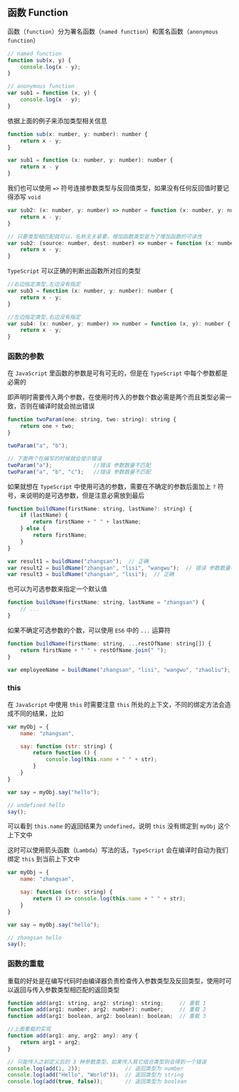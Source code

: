 ## 函数 Function

函数（`function`）分为署名函数（`named function`）和匿名函数（`anonymous function`）

```js
// named function               
function sub(x, y) {
    console.log(x - y);
}

// anonymous function
var sub1 = function (x, y) {
    console.log(x - y);
}
```

依据上面的例子来添加类型相关信息

```js
function sub(x: number, y: number): number {
    return x - y;
}

var sub1 = function (x: number, y: number): number {
    return x - y
}
```

我们也可以使用 `=>` 符号连接参数类型与反回值类型，如果没有任何反回值时要记得添写 `void`

```js
var sub2: (x: number, y: number) => number = function (x: number, y: number): number {
    return x - y;
}

// 只要类型相匹配就可以，名称无关紧要，增加函数类型是为了增加函数的可读性
var sub2: (source: number, dest: number) => number = function (x: number, y: number): number {
    return x - y;
}
```

`TypeScript` 可以正确的判断出函数所对应的类型

```js
//右边指定类型,左边没有指定
var sub3 = function (x: number, y: number): number {
    return x - y;
}

//左边指定类型,右边没有指定
var sub4: (x: number, y: number) => number = function (x, y): number {
    return x - y;
}
```

### 函数的参数

在 `JavaScript` 里函数的参数是可有可无的，但是在 `TypeScript` 中每个参数都是必需的

即声明时需要传入两个参数，在使用时传入的参数个数必需是两个而且类型必需一致，否则在编译时就会抛出错误

```js
function twoParam(one: string, two: string): string {
    return one + two;
}

twoParam("a", "b");

// 下面两个在编写的时候就会提示错误
twoParam("a");             //错误 参数数量不匹配
twoParam("a", "b", "c");   //错误 参数数量不匹配
```

如果就想在 `TypeScript` 中使用可选的参数，需要在不确定的参数后面加上 `?` 符号，来说明的是可选参数，但是注意必需放到最后

```js
function buildName(firstName: string, lastName?: string) {
    if (lastName) {
        return firstName + " " + lastName;
    } else {
        return firstName;
    }
}

var result1 = buildName("zhangsan");  // 正确
var result2 = buildName("zhangsan", "lisi", "wangwu");  // 错误 参数数量不匹配
var result3 = buildName("zhangsan", "lisi");  // 正确
```

也可以为可选参数来指定一个默认值

```js
function buildName(firstName: string, lastName = "zhangsan") {
    // ...
}
```

如果不确定可选参数的个数，可以使用 `ES6` 中的 `...` 运算符

```js
function buildName(firstName: string, ...restOfName: string[]) {
    return firstName + " " + restOfName.join(" ");
}

var employeeName = buildName("zhangsan", "lisi", "wangwu", "zhaoliu");
```


### this

在 `JavaScript` 中使用 `this` 时需要注意 `this` 所处的上下文，不同的绑定方法会造成不同的结果，比如

```js
var myObj = {
    name: "zhangsan",

    say: function (str: string) {
        return function () {
            console.log(this.name + " " + str);
        }
    }
}

var say = myObj.say("hello");

// undefined hello
say();
```

可以看到 `this.name` 的返回结果为 `undefined`，说明 `this` 没有绑定到 `myObj` 这个上下文中

这时可以使用箭头函数（`Lambda`）写法的话，`TypeScript` 会在编译时自动为我们绑定 `this` 到当前上下文中

```js
var myObj = {
    name: "zhangsan",

    say: function (str: string) {
        return () => console.log(this.name + " " + str);
    }
}

var say = myObj.say("hello");

// zhangsan hello
say();
```


### 函数的重载

重载的好处是在编写代码时由编译器负责检查传入参数类型及反回类型，使用时可以返回与传入参数类型相匹配的返回类型

```js
function add(arg1: string, arg2: string): string;     // 重载 1
function add(arg1: number, arg2: number): number;     // 重载 2
function add(arg1: boolean, arg2: boolean): boolean;  // 重载 3

//上面重载的实现
function add(arg1: any, arg2: any): any {
    return arg1 + arg2;
}

// 只能传入之前定义后的 3 种参数类型，如果传入其它组合类型则会得到一个错误
console.log(add(1, 2));              // 返回类型为 number
console.log(add("Hello", "World"));  // 返回类型为 string
console.log(add(true, false));       // 返回类型为 boolean
```

